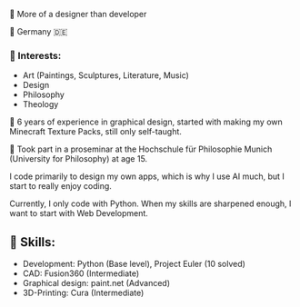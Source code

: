 🎨 More of a designer than developer

📍 Germany 🇩🇪

### 🥁 Interests:

- Art (Paintings, Sculptures, Literature, Music)
- Design
- Philosophy
- Theology

🔅 6 years of experience in graphical design, started with making my own Minecraft Texture Packs, still only self-taught.

🧭 Took part in a proseminar at the Hochschule für Philosophie Munich (University for Philosophy) at age 15.

I code primarily to design my own apps, which is why I use AI much, but I start to really enjoy coding.

Currently, I only code with Python. When my skills are sharpened enough, I want to start with Web Development.

## 🔮 Skills:

- Development: Python (Base level), Project Euler (10 solved)
- CAD: Fusion360 (Intermediate)
- Graphical design: paint.net (Advanced)
- 3D-Printing: Cura (Intermediate)
